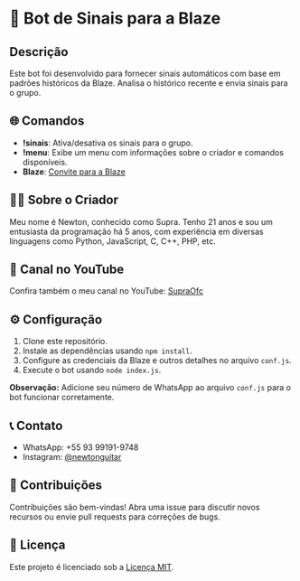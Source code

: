 # 🤖 Bot de Sinais para a Blaze

## Descrição

Este bot foi desenvolvido para fornecer sinais automáticos com base em padrões históricos da Blaze. Analisa o histórico recente e envia sinais para o grupo.

## 🌐 Comandos

- **!sinais**: Ativa/desativa os sinais para o grupo.
- **!menu**: Exibe um menu com informações sobre o criador e comandos disponíveis.
- **Blaze**: [Convite para a Blaze](http://blaze-4.com/r/6gkyRl)

## 🧑‍💻 Sobre o Criador

Meu nome é Newton, conhecido como Supra. Tenho 21 anos e sou um entusiasta da programação há 5 anos, com experiência em diversas linguagens como Python, JavaScript, C, C++, PHP, etc.

## 🎥 Canal no YouTube

Confira também o meu canal no YouTube: [SupraOfc](https://youtube.com/SupraOfc)

## ⚙️ Configuração

1. Clone este repositório.
2. Instale as dependências usando `npm install`.
3. Configure as credenciais da Blaze e outros detalhes no arquivo `conf.js`.
4. Execute o bot usando `node index.js`.

**Observação:** Adicione seu número de WhatsApp ao arquivo `conf.js` para o bot funcionar corretamente.

## 📞 Contato

- WhatsApp: +55 93 99191-9748
- Instagram: [@newtonguitar](https://www.instagram.com/newtonguitar/)

## 🤝 Contribuições

Contribuições são bem-vindas! Abra uma issue para discutir novos recursos ou envie pull requests para correções de bugs.

## 📜 Licença

Este projeto é licenciado sob a [Licença MIT](LICENSE).
